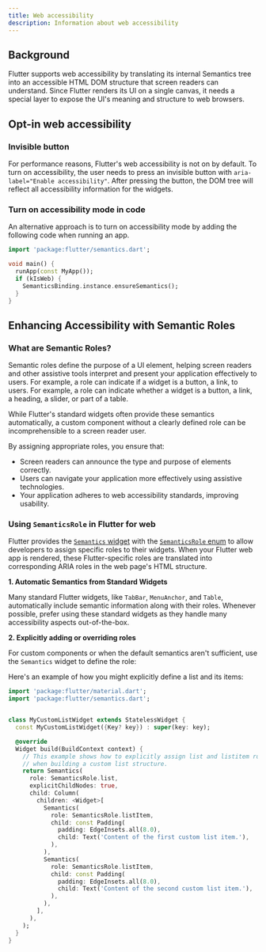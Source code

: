 ```yaml
---
title: Web accessibility
description: Information about web accessibility
---
```


## Background

Flutter supports web accessibility by translating its internal
Semantics tree into an accessible HTML DOM structure that
screen readers can understand.
Since Flutter renders its UI on a single canvas, it needs a special layer
to expose the UI's meaning and structure to web browsers.


## Opt-in web accessibility

### Invisible button

For performance reasons, Flutter's web accessibility is not on by default.
To turn on accessibility, the user needs to press an invisible button with
`aria-label="Enable accessibility"`.
After pressing the button, the DOM tree will reflect all accessibility
information for the widgets.

### Turn on accessibility mode in code

An alternative approach is to turn on accessibility mode
by adding the following code when running an app.

```dart
import 'package:flutter/semantics.dart';

void main() {
  runApp(const MyApp());
  if (kIsWeb) {
    SemanticsBinding.instance.ensureSemantics();
  }
}
```



## Enhancing Accessibility with Semantic Roles

### What are Semantic Roles?

Semantic roles define the purpose of a UI element, helping screen readers
and other assistive tools interpret and present your application effectively
to users. For example, a role can indicate if a widget is a button, a link,
to users. For example, a role can indicate whether a widget is a button, a link,
a heading, a slider, or part of a table. 

While Flutter's standard widgets often provide these semantics automatically,
a custom component without a clearly defined role can be incomprehensible
to a screen reader user.


By assigning appropriate roles, you ensure that:

* Screen readers can announce the type and purpose of elements correctly.
* Users can navigate your application more effectively using assistive technologies.
* Your application adheres to web accessibility standards, improving usability.

### Using `SemanticsRole` in Flutter for web

Flutter provides the [`Semantics` widget][] with the [`SemanticsRole` enum][]
to allow developers to assign specific roles to their widgets. When your
Flutter web app is rendered, these Flutter-specific roles are translated into
corresponding ARIA roles in the web page's HTML structure.

[`Semantics` widget]: {{site.api}}/flutter/widgets/Semantics-class.html
[`SemanticsRole` enum]: {{site.api}}/flutter/dart-ui/SemanticsRole.html

**1. Automatic Semantics from Standard Widgets**

Many standard Flutter widgets, like `TabBar`, `MenuAnchor`, and `Table`,
automatically include semantic information along with their roles.
Whenever possible, prefer using these standard widgets
as they handle many accessibility aspects out-of-the-box.

**2. Explicitly adding or overriding roles**

For custom components or when the default semantics aren't sufficient,
use the `Semantics` widget to define the role:

Here's an example of how you might explicitly define a list and its items:

```dart
import 'package:flutter/material.dart';
import 'package:flutter/semantics.dart';


class MyCustomListWidget extends StatelessWidget {
  const MyCustomListWidget({Key? key}) : super(key: key);

  @override
  Widget build(BuildContext context) {
    // This example shows how to explicitly assign list and listitem roles
    // when building a custom list structure. 
    return Semantics(
      role: SemanticsRole.list,
      explicitChildNodes: true,
      child: Column( 
        children: <Widget>[
          Semantics(
            role: SemanticsRole.listItem, 
            child: const Padding(
              padding: EdgeInsets.all(8.0),
              child: Text('Content of the first custom list item.'),
            ),
          ),
          Semantics(
            role: SemanticsRole.listItem, 
            child: const Padding(
              padding: EdgeInsets.all(8.0),
              child: Text('Content of the second custom list item.'),
            ),
          ),
        ],
      ),
    );
  }
}
```

